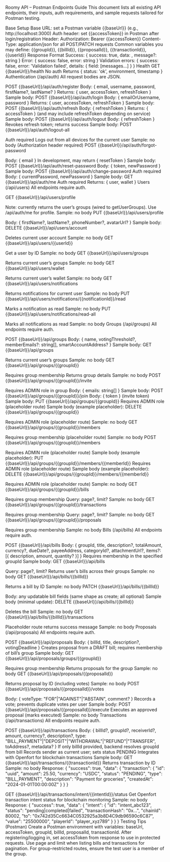 Roomy API – Postman Endpoints Guide
This document lists all existing API endpoints, their inputs, auth requirements, and sample requests tailored for Postman testing.

Base Setup
Base URL: set a Postman variable {{baseUrl}} (e.g., http://localhost:3000)
Auth header: set {{accessToken}} in Postman after login/registration
Header: Authorization: Bearer {{accessToken}}
Content-Type: application/json for all POST/PATCH requests
Common variables you may define: {{groupId}}, {{billId}}, {{proposalId}}, {{transactionId}}, {{userId}}
Response Format
Success: { success: true, data: <any>, message?: string }
Error: { success: false, error: string }
Validation errors: { success: false, error: 'Validation failed', details: { field: [messages...] } }
Health
GET {{baseUrl}}/health
No auth
Returns { status: 'ok', environment, timestamp }
Authentication (/api/auth)
All request bodies are JSON.

POST {{baseUrl}}/api/auth/register
Body: { email, username, password, firstName?, lastName? }
Returns: { user, accessToken, refreshToken }
Sample body:
POST {{baseUrl}}/api/auth/login
Body: { emailOrUsername, password }
Returns: { user, accessToken, refreshToken }
Sample body:
POST {{baseUrl}}/api/auth/refresh
Body: { refreshToken }
Returns: { accessToken } (and may include refreshToken depending on service)
Sample body:
POST {{baseUrl}}/api/auth/logout
Body: { refreshToken }
Revokes refresh token; returns success
Sample body:
POST {{baseUrl}}/api/auth/logout-all

Auth required
Logs out from all devices for the current user
Sample: no body (Authorization header required)
POST {{baseUrl}}/api/auth/forgot-password

Body: { email }
In development, may return { resetToken }
Sample body:
POST {{baseUrl}}/api/auth/reset-password
Body: { token, newPassword }
Sample body:
POST {{baseUrl}}/api/auth/change-password
Auth required
Body: { currentPassword, newPassword }
Sample body:
GET {{baseUrl}}/api/auth/me
Auth required
Returns: { user, wallet }
Users (/api/users)
All endpoints require auth.

GET {{baseUrl}}/api/users/profile

Note: currently returns the user’s groups (wired to getUserGroups). Use /api/auth/me for profile.
Sample: no body
PUT {{baseUrl}}/api/users/profile

Body: { firstName?, lastName?, phoneNumber?, avatarUrl? }
Sample body:
DELETE {{baseUrl}}/api/users/account

Deletes current user account
Sample: no body
GET {{baseUrl}}/api/users/{{userId}}

Get a user by ID
Sample: no body
GET {{baseUrl}}/api/users/groups

Returns current user’s groups
Sample: no body
GET {{baseUrl}}/api/users/wallet

Returns current user’s wallet
Sample: no body
GET {{baseUrl}}/api/users/notifications

Returns notifications for current user
Sample: no body
PUT {{baseUrl}}/api/users/notifications/{{notificationId}}/read

Marks a notification as read
Sample: no body
PUT {{baseUrl}}/api/users/notifications/read-all

Marks all notifications as read
Sample: no body
Groups (/api/groups)
All endpoints require auth.

POST {{baseUrl}}/api/groups
Body: { name, votingThreshold?, memberEmails?: string[], smartAccountAddress? }
Sample body:
GET {{baseUrl}}/api/groups

Returns current user’s groups
Sample: no body
GET {{baseUrl}}/api/groups/{{groupId}}

Requires group membership
Returns group details
Sample: no body
POST {{baseUrl}}/api/groups/{{groupId}}/invite

Requires ADMIN role in group
Body: { emails: string[] }
Sample body:
POST {{baseUrl}}/api/groups/{{groupId}}/join
Body: { token } (invite token)
Sample body:
PUT {{baseUrl}}/api/groups/{{groupId}}
Requires ADMIN role (placeholder route)
Sample body (example placeholder):
DELETE {{baseUrl}}/api/groups/{{groupId}}

Requires ADMIN role (placeholder route)
Sample: no body
GET {{baseUrl}}/api/groups/{{groupId}}/members

Requires group membership (placeholder route)
Sample: no body
POST {{baseUrl}}/api/groups/{{groupId}}/members

Requires ADMIN role (placeholder route)
Sample body (example placeholder):
PUT {{baseUrl}}/api/groups/{{groupId}}/members/{{memberId}}
Requires ADMIN role (placeholder route)
Sample body (example placeholder):
DELETE {{baseUrl}}/api/groups/{{groupId}}/members/{{memberId}}

Requires ADMIN role (placeholder route)
Sample: no body
GET {{baseUrl}}/api/groups/{{groupId}}/bills

Requires group membership
Query: page?, limit?
Sample: no body
GET {{baseUrl}}/api/groups/{{groupId}}/transactions

Requires group membership
Query: page?, limit?
Sample: no body
GET {{baseUrl}}/api/groups/{{groupId}}/proposals

Requires group membership
Sample: no body
Bills (/api/bills)
All endpoints require auth.

POST {{baseUrl}}/api/bills
Body: { groupId, title, description?, totalAmount, currency?, dueDate?, payeeAddress, categoryId?, attachmentUrl?, items?: [{ description, amount, quantity? }] }
Requires membership in the specified groupId
Sample body:
GET {{baseUrl}}/api/bills

Query: page?, limit?
Returns user’s bills across their groups
Sample: no body
GET {{baseUrl}}/api/bills/{{billId}}

Returns a bill by ID
Sample: no body
PATCH {{baseUrl}}/api/bills/{{billId}}

Body: any updatable bill fields (same shape as create; all optional)
Sample body (minimal update):
DELETE {{baseUrl}}/api/bills/{{billId}}

Deletes the bill
Sample: no body
GET {{baseUrl}}/api/bills/{{billId}}/transactions

Placeholder route returns success message
Sample: no body
Proposals (/api/proposals)
All endpoints require auth.

POST {{baseUrl}}/api/proposals
Body: { billId, title, description?, votingDeadline }
Creates proposal from a DRAFT bill; requires membership of bill’s group
Sample body:
GET {{baseUrl}}/api/proposals/groups/{{groupId}}

Requires group membership
Returns proposals for the group
Sample: no body
GET {{baseUrl}}/api/proposals/{{proposalId}}

Returns proposal by ID (including votes)
Sample: no body
POST {{baseUrl}}/api/proposals/{{proposalId}}/votes

Body: { voteType: "FOR"|"AGAINST"|"ABSTAIN", comment? }
Records a vote; prevents duplicate votes per user
Sample body:
POST {{baseUrl}}/api/proposals/{{proposalId}}/execute
Executes an approved proposal (marks executed)
Sample: no body
Transactions (/api/transactions)
All endpoints require auth.

POST {{baseUrl}}/api/transactions
Body: { billId?, groupId?, receiverId?, amount, currency?, description?, type: "BILL_PAYMENT"|"DEPOSIT"|"WITHDRAWAL"|"REFUND"|"TRANSFER", toAddress?, metadata? }
If only billId provided, backend resolves groupId from bill
Records sender as current user; sets status PENDING
Integrates with Openfort for blockchain transactions
Sample body:
GET {{baseUrl}}/api/transactions/{{transactionId}}
Returns transaction by ID
Sample: no body
Response:
{
  "success": true,
  "data": {
    "transaction": {
      "id": "uuid",
      "amount": 25.50,
      "currency": "USDC",
      "status": "PENDING",
      "type": "BILL_PAYMENT",
      "description": "Payment for groceries",
      "createdAt": "2024-01-01T00:00:00Z"
    }
  }
}

GET {{baseUrl}}/api/transactions/intent/{{intentId}}/status
Get Openfort transaction intent status for blockchain monitoring
Sample: no body
Response:
{
  "success": true,
  "data": {
    "intent": {
      "id": "intent_abc123",
      "status": "pending|completed|failed",
      "transactionHash": "0x...",
      "chainId": 80002,
      "to": "0x742d35Cc6634C0532925a3b8D4C9db96590c6C87",
      "value": "25500000",
      "playerId": "player_xyz789"
    }
  }
}
Testing Tips (Postman)
Create a Postman environment with variables: baseUrl, accessToken, groupId, billId, proposalId, transactionId.
After registering/logging in, set accessToken from response to use in protected requests.
Use page and limit when listing bills and transactions for pagination.
For group-restricted routes, ensure the test user is a member of the group.